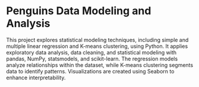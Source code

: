 # Penguins Data Modeling and Analysis
 This project explores statistical modeling techniques, including simple and multiple linear regression and K-means clustering, using Python. It applies exploratory data analysis, data cleaning, and statistical modeling with pandas, NumPy, statsmodels, and scikit-learn. The regression models analyze relationships within the dataset, while K-means clustering segments data to identify patterns. Visualizations are created using Seaborn to enhance interpretability.
